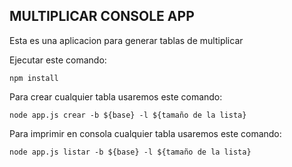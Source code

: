## MULTIPLICAR CONSOLE APP

Esta es una aplicacion para generar tablas de multiplicar

Ejecutar este comando: 
```
npm install
```

Para crear cualquier tabla usaremos este comando:

```
node app.js crear -b ${base} -l ${tamaño de la lista}
```

Para imprimir en consola cualquier tabla usaremos este comando:

```
node app.js listar -b ${base} -l ${tamaño de la lista}
```